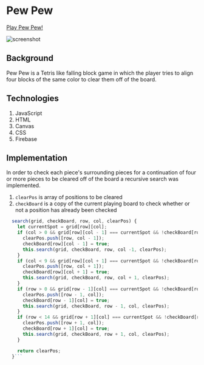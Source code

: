 # Pew Pew

[Play Pew Pew!](https://fnziman.github.io/PewPew/)

![screenshot](./assets/images/pewpew.gif)

## Background

Pew Pew is a Tetris like falling block game in which the player tries to align four blocks of the same color to clear them off of the board.

## Technologies

1. JavaScript
2. HTML
3. Canvas
4. CSS
5. Firebase

## Implementation

In order to check each piece's surrounding pieces for a continuation of four or more pieces to be cleared off of the board a recursive search was implemented.
  1. ```clearPos``` is array of positions to be cleared
  2. ```checkBoard``` is a copy of the current playing board to check whether or not a position has already been checked

```javascript
  search(grid, checkBoard, row, col, clearPos) {
    let currentSpot = grid[row][col];
    if (col > 0 && grid[row][col - 1] === currentSpot && !checkBoard[row][col - 1]) {
      clearPos.push([row, col - 1]);
      checkBoard[row][col - 1] = true;
      this.search(grid, checkBoard, row, col -1, clearPos);
    }
    if (col < 9 && grid[row][col + 1] === currentSpot && !checkBoard[row][col + 1]) {
      clearPos.push([row, col + 1]);
      checkBoard[row][col + 1] = true;
      this.search(grid, checkBoard, row, col + 1, clearPos);
    }
    if (row > 0 && grid[row - 1][col] === currentSpot && !checkBoard[row - 1][col]) {
      clearPos.push([row - 1, col]);
      checkBoard[row - 1][col] = true;
      this.search(grid, checkBoard, row - 1, col, clearPos);
    }
    if (row < 14 && grid[row + 1][col] === currentSpot && !checkBoard[row + 1][col]) {
      clearPos.push([row + 1, col]);
      checkBoard[row + 1][col] = true;
      this.search(grid, checkBoard, row + 1, col, clearPos);
    }

    return clearPos;
  }```
